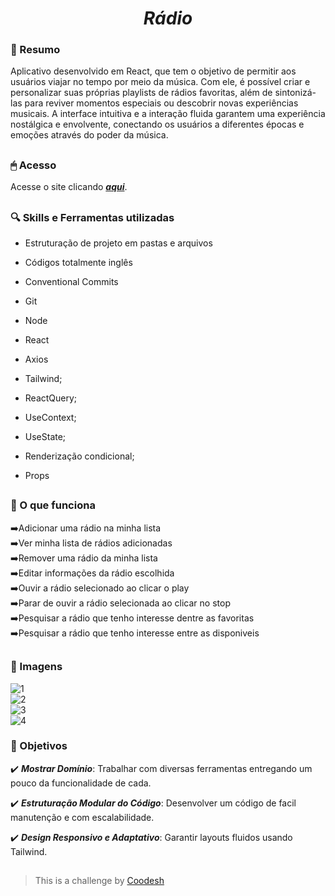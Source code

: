 <h1 align="center"><i><b> Rádio </b></i></h1>

### 📖 Resumo

Aplicativo desenvolvido em React, que tem o objetivo de permitir aos usuários viajar no tempo por meio da música.
Com ele, é possível criar e personalizar suas próprias playlists de rádios favoritas, além de sintonizá-las para reviver momentos especiais ou descobrir novas experiências musicais. 
A interface intuitiva e a interação fluida garantem uma experiência nostálgica e envolvente, conectando os usuários a diferentes épocas e emoções através do poder da música.

##

### 🖱 Acesso

Acesse o site clicando ***[aqui](https://for-people-radio.vercel.app/)***.

##

### 🔍 Skills e Ferramentas utilizadas
- Estruturação de projeto em pastas e arquivos
- Códigos totalmente inglês
- Conventional Commits

- Git
- Node
- React
- Axios
- Tailwind;
- ReactQuery;
- UseContext;
- UseState;
- Renderização condicional;
- Props
##

### :rocket: O que funciona 

➡️Adicionar uma rádio na minha lista<br>
➡️Ver minha lista de rádios adicionadas<br>
➡️Remover uma rádio da minha lista<br>
➡️Editar informações da rádio escolhida <br>
➡️Ouvir a rádio selecionado ao clicar o play<br>
➡️Parar de ouvir a rádio selecionada ao clicar no stop<br>
➡️Pesquisar a rádio que tenho interesse dentre as favoritas<br>
➡️Pesquisar a rádio que tenho interesse entre as disponiveis<br>
##

### 🎯 Imagens
![1](https://github.com/user-attachments/assets/6444ace0-7299-4b5c-a1fd-aff14468e41f)<br>
![2](https://github.com/user-attachments/assets/46b3ae09-e297-449f-8f50-e18a832d7b0f)<br>
![3](https://github.com/user-attachments/assets/8cace0c1-9015-4552-8778-20f001d902cb)<br>
![4](https://github.com/user-attachments/assets/6e9b5cb3-6093-4ca2-a15e-e7e662d0e4de)<br>

### 🎯 Objetivos
✔️ ***Mostrar Domínio***: Trabalhar com diversas ferramentas entregando um pouco da funcionalidade de cada.

✔️ ***Estruturação Modular do Código***: Desenvolver um código de facil manutenção e com escalabilidade.

✔️ ***Design Responsivo e Adaptativo***: Garantir layouts fluidos usando Tailwind.


##



>  This is a challenge by [Coodesh](https://coodesh.com/)

